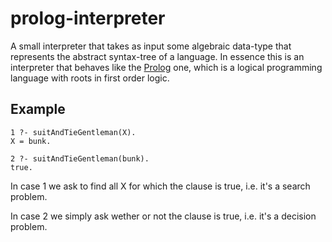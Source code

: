 # prolog-interpreter 
A small interpreter that takes as input some algebraic data-type that represents the abstract syntax-tree of a language.
In essence this is an interpreter that behaves like the [Prolog](https://www.wikiwand.com/en/Prolog) one, 
which is a logical programming language with roots in first order logic.

## Example  
```
1 ?- suitAndTieGentleman(X).
X = bunk.

2 ?- suitAndTieGentleman(bunk).
true.
```
In case 1 we ask to find all X for which the clause is true, i.e. it's a search problem. 

In case 2 we simply ask wether or not the clause is true, i.e. it's a decision problem.

